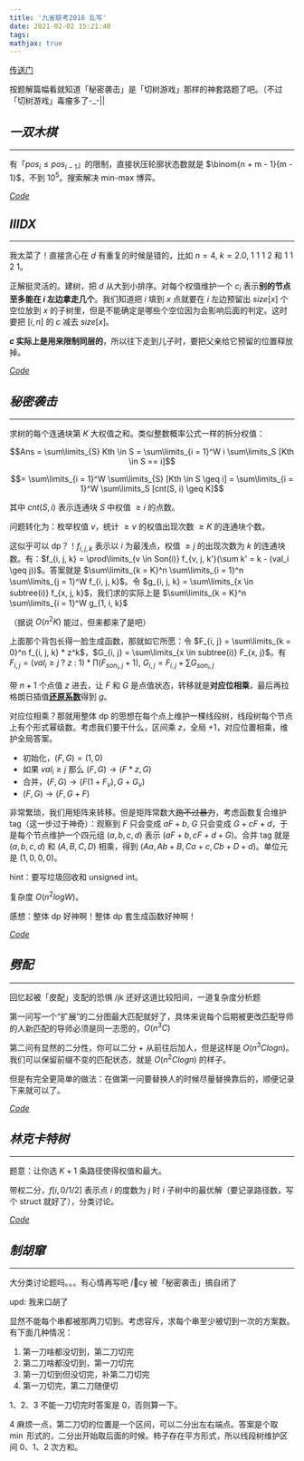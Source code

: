 ```yaml
---
title: '九省联考2018 乱写'
date: 2021-02-02 15:21:40
tags: 
mathjax: true
---
```


[传送门](https://loj.ac/p?keyword=%E4%B9%9D%E7%9C%81%E8%81%94%E8%80%83)

按题解篇幅看就知道「秘密袭击」是「切树游戏」那样的神套路题了吧。（不过「切树游戏」毒瘤多了-_-||

## $一双木棋$
---

有「$pos_i \leq pos_{i - 1}$」的限制，直接状压轮廓状态数就是 $\binom{n + m - 1}{m - 1}$，不到 $10^5$。搜索解决 min-max 博弈。

[$Code$](https://loj.ac/s/1054666)

## $IIIDX$
---

我太菜了！直接贪心在 $d$ 有重复的时候是错的，比如 $n = 4$, $k = 2.0$, $1$ $1$ $1$ $2$ 和 $1$ $1$ $2$ $1$。

正解挺灵活的。建树，把 $d$ 从大到小排序。对每个权值维护一个 $c_i$ 表示**别的节点至多能在 $i$ 左边拿走几个**。我们知道把 $i$ 填到 $x$ 点就要在 $i$ 左边预留出 $size[x]$ 个空位放到 $x$ 的子树里，但是不能确定是哪些个空位因为会影响后面的判定。这时要把 $[i, n]$ 的 $c$ 减去 $size[x]$。

**$c$ 实际上是用来限制同层的**，所以往下走到儿子时，要把父亲给它预留的位置释放掉。

[$Code$](https://loj.ac/s/1055202)

## $秘密袭击$
---

求树的每个连通块第 $K$ 大权值之和。类似整数概率公式一样的拆分权值：

$$Ans = \sum\limits_{S} Kth \in S = \sum\limits_{i = 1}^W i \sum\limits_S [Kth \in S == i]$$

$$= \sum\limits_{i = 1}^W \sum\limits_{S} [Kth \in S \geq i] = \sum\limits_{i = 1}^W \sum\limits_S [cnt(S, i) \geq K]$$

其中 $cnt(S, i)$ 表示连通块 $S$ 中权值 $\geq i$ 的点数。

问题转化为：枚举权值 $v$，统计 $\geq v$ 的权值出现次数 $\geq K$ 的连通块个数。 

这似乎可以 dp？！$f_{i, j, k}$ 表示以 $i$ 为最浅点，权值 $\geq j$ 的出现次数为 $k$ 的连通块数。有：$f_{i, j, k} = \prod\limits_{v \in Son(i)} f_{v, j, k'}(\sum k' = k - (val_i \geq j))$。答案就是 $\sum\limits_{k = K}^n \sum\limits_{i = 1}^n \sum\limits_{j = 1}^W f_{i, j, k}$。令 $g_{i, j, k} = \sum\limits_{x \in subtree(i)} f_{x, j, k}$，我们求的实际上是 $\sum\limits_{k = K}^n \sum\limits_{i = 1}^W g_{1, i, k}$

（据说 $O(n^2K)$ 能过，但来都来了是吧）

上面那个背包长得一脸生成函数，那就如它所愿：令 $F_{i, j} = \sum\limits_{k = 0}^n f_{i, j, k} * z^k$，$G_{i, j} = \sum\limits_{x \in subtree(i)} F_{x, j}$。有 $F_{i, j} = (val_i \geq j\ ?\ z\ :\ 1) * \prod (F_{son_i, j} + 1)$, $G_{i, j} = F_{i, j} + \sum G_{son_i, j}$

带 $n + 1$ 个点值 $z$ 进去，让 $F$ 和 $G$ 是点值状态，转移就是**对应位相乘**，最后再拉格朗日插值[**还原系数**](https://blog.csdn.net/CRZbulabula/article/details/61210514)得到 $g$。

对应位相乘？那就用整体 dp 的思想在每个点上维护一棵线段树，线段树每个节点上有个形式幂级数。考虑我们要干什么，区间乘 $z$，全局 $+1$，对应位置相乘，维护全局答案。

* 初始化，$(F, G) = (1, 0)$
* 如果 $val_i \geq j$ 那么 $(F, G) \rightarrow (F * z, G)$
* 合并，$(F, G) \rightarrow (F(1 + F_v), G + G_v)$
* $(F, G) \rightarrow (F, G + F)$

非常繁琐，我们用矩阵来转移。但是矩阵常数大~~跑不过暴力~~，考虑函数复合维护 tag（这一步过于神奇）：观察到 $F$ 只会变成 $aF + b$, $G$ 只会变成 $G + cF + d$，于是每个节点维护一个四元组 $(a, b, c, d)$ 表示 $(aF + b, cF + d + G)$。合并 tag 就是 $(a, b, c, d)$ 和 $(A, B, C, D)$ 相乘，得到 $(Aa, Ab + B, Ca + c, Cb + D + d)$。单位元是 $(1, 0, 0, 0)$。

hint：要写垃圾回收和 unsigned int。

复杂度 $O(n^2logW)$。

感想：整体 dp 好神啊！整体 dp 套生成函数好神啊！

[$Code$](https://loj.ac/s/1055616)

## $劈配$
---

回忆起被「皮配」支配的恐惧 /jk 还好这道比较阳间，一道复杂度分析题

第一问写一个“扩展”的二分图最大匹配就好了，具体来说每个后期被更改匹配导师的人新匹配的导师必须是同一志愿的，$O(n^3C)$

第二问有显然的二分性，你可以二分 + 从前往后加人，但是这样是 $O(n^3Clogn)$。我们可以保留前缀不变的匹配状态，就是 $O(n^2Clogn)$ 的样子。

但是有完全更简单的做法：在做第一问要替换人的时候尽量替换靠后的，顺便记录下来就可以了。

[$Code$](https://loj.ac/s/1056622)

## $林克卡特树$
---

题意：让你选 $K + 1$ 条路径使得权值和最大。

带权二分，$f[i, 0/1/2]$ 表示点 $i$ 的度数为 $j$ 时 $i$ 子树中的最优解（要记录路径数，写个 struct 就好了），分类讨论。

[$Code$](https://loj.ac/s/907209)

## $制胡窜$
---

大分类讨论题吗。。。有心情再写吧 /cy 被「秘密袭击」搞自闭了

upd: 我来口胡了

显然不能每个串都被那两刀切到。考虑容斥，求每个串至少被切到一次的方案数。有下面几种情况：

1. 第一刀啥都没切到，第二刀切完
2. 第二刀啥都没切到，第一刀切完
3. 第一刀切到但没切完，补第二刀切完
4. 第一刀切完，第二刀随便切

$1$、$2$、$3$ 不能一刀切完时答案是 $0$，否则算一下。

$4$ 麻烦一点，第二刀切的位置是一个区间，可以二分出左右端点。答案是个取 $\min$ 形式的，二分出开始取后面的时候。柿子存在平方形式，所以线段树维护区间 $0$、$1$、$2$ 次方和。